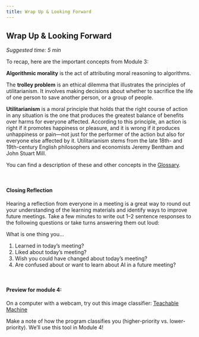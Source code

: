 ```yaml
---
title: Wrap Up & Looking Forward
---
```


## Wrap Up & Looking Forward
_Suggested time: 5 min_

To recap, here are the important concepts from Module 3: 

**Algorithmic morality** is the act of attributing moral reasoning to algorithms. 

The **trolley problem** is an ethical dilemma that illustrates the principles of utilitarianism. It involves making decisions about whether to sacrifice the life of one person to save another person, or a group of people.

**Utilitarianism** is a moral principle that holds that the right course of action in any situation is the one that produces the greatest balance of benefits over harms for everyone affected.  According to this principle, an action is right if it promotes happiness or pleasure, and it is wrong if it produces unhappiness or pain—not just for the performer of the action but also for everyone else affected by it. Utilitarianism stems from the late 18th- and 19th-century English philosophers and economists Jeremy Bentham and John Stuart Mill.  

You can find a description of these and other concepts in the <a href="../../../glossary">Glossary</a>.

<br>

#### Closing Reflection
Hearing a reflection from everyone in a meeting is a great way to round out your understanding of the learning materials and identify ways to improve future meetings. Take a few minutes to write out 1–2 sentence responses to the following questions or take turns answering them out loud: 

What is one thing you...					
1. Learned in today’s meeting?
1. Liked about today’s meeting? 
1. Wish you could have changed about today’s meeting? 
1. Are confused about or want to learn about AI in a future meeting?

<br>

#### Preview for module 4: 

On a computer with a webcam, try out this image classifier: [Teachable Machine ](https://teachablemachine.withgoogle.com/models/jyGBSu_n1/)

Make a note of how the program classifies you (higher-priority vs. lower-priority). We’ll use this tool in Module 4!
